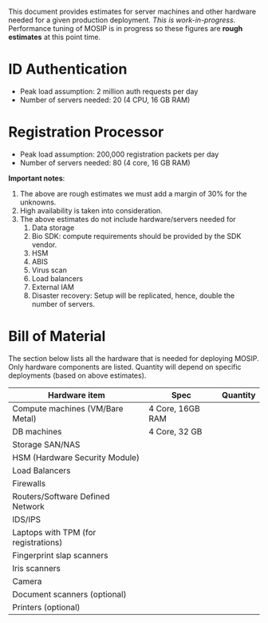 
This document provides estimates for server machines and other hardware needed for a given production deployment.  _This is work-in-progress_.  Performance tuning of MOSIP is in progress so these figures are **rough estimates** at this point time.

# ID Authentication
* Peak load assumption:  2 million auth requests per day 
* Number of servers needed:  20  (4 CPU, 16 GB RAM)

# Registration Processor
* Peak load assumption:  200,000 registration packets per day 
* Number of servers needed:  80 (4 core, 16 GB RAM)

**Important notes**:
1.  The above are rough estimates we must add a margin of 30% for the unknowns.
1.  High availability is taken into consideration.
1.  The above estimates do not include hardware/servers needed for
    1. Data storage 
    1. Bio SDK:  compute requirements should be provided by the SDK vendor.
    1. HSM
    1. ABIS
    1. Virus scan
    1. Load balancers
    1. External IAM
    1. Disaster recovery:  Setup will be replicated, hence, double the number of servers.

# Bill of Material
The section below lists all the hardware that is needed for deploying MOSIP.  Only hardware components are listed.  Quantity will depend on specific deployments (based on above estimates).

Hardware item|Spec|Quantity
---|---|---
Compute machines (VM/Bare Metal)|4 Core, 16GB RAM
DB machines| 4 Core, 32 GB 
Storage SAN/NAS|| 
HSM (Hardware Security Module)||
Load Balancers||
Firewalls||
Routers/Software Defined Network||
IDS/IPS||
Laptops with TPM (for registrations)||
Fingerprint slap scanners||
Iris scanners||
Camera||
Document scanners (optional)||
Printers (optional)||





